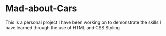 # Mad-about-Cars

This is a personal project I have been working on to demonstrate the skills I have learned through the use of HTML and CSS Styling
